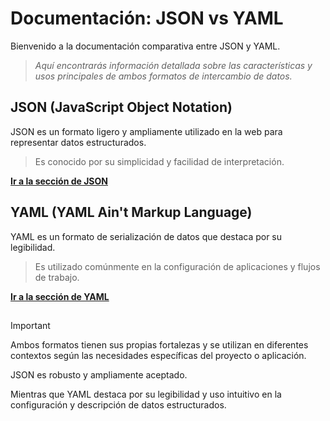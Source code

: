 # Documentación: JSON vs YAML

Bienvenido a la documentación comparativa entre JSON y YAML. 
>_Aquí encontrarás información detallada sobre las características y usos principales de ambos formatos de intercambio de datos._

## JSON (JavaScript Object Notation)

JSON es un formato ligero y ampliamente utilizado en la web para representar datos estructurados. 
>Es conocido por su simplicidad y facilidad de interpretación.

[**Ir a la sección de JSON**](/JSONvsYAML/JSON.md)

## YAML (YAML Ain't Markup Language)

YAML es un formato de serialización de datos que destaca por su legibilidad.
>Es utilizado comúnmente en la configuración de aplicaciones y flujos de trabajo.

[**Ir a la sección de YAML**](/JSONvsYAML/YAML.md)

##
> [!IMPORTANT]
> Ambos formatos tienen sus propias fortalezas y se utilizan en diferentes contextos según las necesidades específicas del proyecto o aplicación.
> 
> JSON es robusto y ampliamente aceptado.
> 
> Mientras que YAML destaca por su legibilidad y uso intuitivo en la configuración y descripción de datos estructurados.
